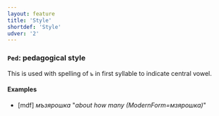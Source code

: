 ```yaml
---
layout: feature
title: 'Style'
shortdef: 'Style'
udver: '2'
---
```


### <a name="Ped">`Ped`</a>: pedagogical style

This is used with spelling of `ъ` in first syllable to indicate central vowel.

#### Examples

* [mdf] _мъзярошка_ "_about how many (ModernForm=мзярошка)_"


<!-- Interlanguage links updated Po 6. listopadu 2023, 21:42:08 CET -->
